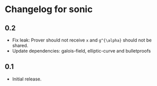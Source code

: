 # Changelog for sonic

## 0.2

* Fix leak: Prover should not receive `x` and `g^{\alpha}` should not be shared.
* Update dependencies: galois-field, elliptic-curve and bulletproofs

## 0.1

* Initial release.
